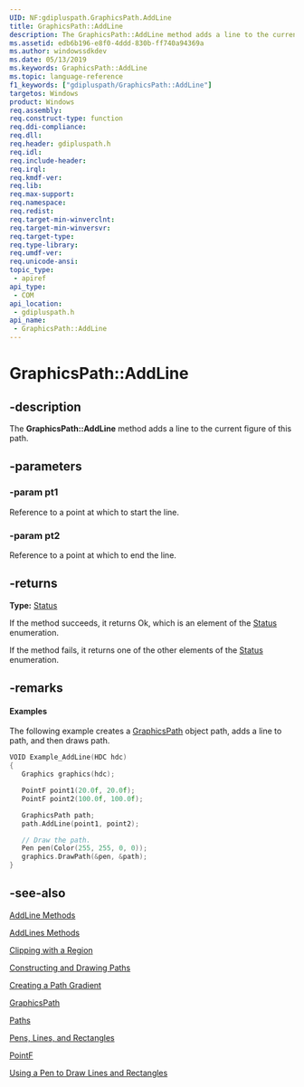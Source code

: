 ```yaml
---
UID: NF:gdipluspath.GraphicsPath.AddLine
title: GraphicsPath::AddLine
description: The GraphicsPath::AddLine method adds a line to the current figure of this path.
ms.assetid: edb6b196-e8f0-4ddd-830b-ff740a94369a
ms.author: windowssdkdev
ms.date: 05/13/2019
ms.keywords: GraphicsPath::AddLine
ms.topic: language-reference
f1_keywords: ["gdipluspath/GraphicsPath::AddLine"]
targetos: Windows
product: Windows
req.assembly: 
req.construct-type: function
req.ddi-compliance: 
req.dll: 
req.header: gdipluspath.h
req.idl: 
req.include-header: 
req.irql: 
req.kmdf-ver: 
req.lib: 
req.max-support: 
req.namespace: 
req.redist: 
req.target-min-winverclnt: 
req.target-min-winversvr: 
req.target-type: 
req.type-library: 
req.umdf-ver: 
req.unicode-ansi: 
topic_type:
 - apiref
api_type:
 - COM
api_location:
 - gdipluspath.h
api_name:
 - GraphicsPath::AddLine
---
```

#  GraphicsPath::AddLine

## -description

The **GraphicsPath::AddLine** method adds a line to the current figure of this path.

## -parameters

### -param pt1

Reference to a point at which to start the line.

### -param pt2

Reference to a point at which to end the line.

## -returns

**Type:** <a href="https://docs.microsoft.com/windows/desktop/api/gdiplustypes/ne-gdiplustypes-status">Status</a>

If the method succeeds, it returns Ok, which is an element of the <a href="https://docs.microsoft.com/windows/desktop/api/gdiplustypes/ne-gdiplustypes-status">Status</a> enumeration.

If the method fails, it returns one of the other elements of the <a href="https://docs.microsoft.com/windows/desktop/api/gdiplustypes/ne-gdiplustypes-status">Status</a> enumeration.

## -remarks

#### Examples

The following example creates a <a href="https://docs.microsoft.com/windows/desktop/api/gdipluspath/nl-gdipluspath-graphicspath">GraphicsPath</a> object path, adds a line to path, and then draws path.

```cpp
VOID Example_AddLine(HDC hdc)
{
   Graphics graphics(hdc);

   PointF point1(20.0f, 20.0f);
   PointF point2(100.0f, 100.0f);

   GraphicsPath path;
   path.AddLine(point1, point2);

   // Draw the path.
   Pen pen(Color(255, 255, 0, 0));
   graphics.DrawPath(&pen, &path);
}
```

## -see-also

<a href="https://docs.microsoft.com/windows/desktop/api/gdipluspath/nf-gdipluspath-graphicspath-addline(inconstpoint__inconstpoint_)">AddLine Methods</a>

<a href="https://docs.microsoft.com/windows/desktop/api/gdipluspath/nf-gdipluspath-graphicspath-addlines(inconstpoint_inint)">AddLines Methods</a>

<a href="https://docs.microsoft.com/windows/desktop/gdiplus/-gdiplus-clipping-with-a-region-use">Clipping with a Region</a>

<a href="https://docs.microsoft.com/windows/desktop/gdiplus/-gdiplus-constructing-and-drawing-paths-use">Constructing and Drawing Paths</a>

<a href="https://docs.microsoft.com/windows/desktop/gdiplus/-gdiplus-creating-a-path-gradient-use">Creating a Path Gradient</a>

<a href="https://docs.microsoft.com/windows/desktop/api/gdipluspath/nl-gdipluspath-graphicspath">GraphicsPath</a>

<a href="https://docs.microsoft.com/windows/desktop/gdiplus/-gdiplus-paths-about">Paths</a>

<a href="https://docs.microsoft.com/windows/desktop/gdiplus/-gdiplus-pens-lines-and-rectangles-about">Pens, Lines, and Rectangles</a>

<a href="https://docs.microsoft.com/windows/desktop/api/gdiplustypes/nl-gdiplustypes-pointf">PointF</a>

<a href="https://docs.microsoft.com/windows/desktop/gdiplus/-gdiplus-using-a-pen-to-draw-lines-and-rectangles-use">Using a Pen to Draw Lines and Rectangles</a>
